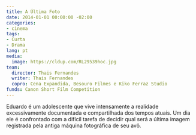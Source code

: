 ```yaml
---
title: A Última Foto
date: 2014-01-01 00:00:00 -02:00
categories:
- cinema
tags:
- Curta
- Drama
lang: pt
media:
  image: https://cldup.com/RL29539hoc.jpg
team:
  director: Thais Fernandes
  writer: Thais Fernandes
  copro: Cena Expandida, Besouro Filmes e Kiko Ferraz Studio
funds: Canon Short Film Competition
---
```


Eduardo é um adolescente que vive intensamente a realidade excessivamente documentada e compartilhada dos tempos atuais. Um dia ele é confrontado com a difícil tarefa de decidir qual será a última imagem registrada pela antiga máquina fotográfica de seu avô.
